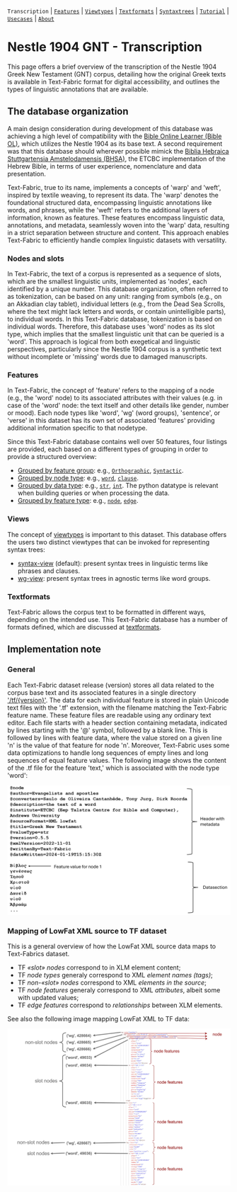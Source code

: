 <a name="start"></a>
`Transcription` | [`Features`](features/README.md#start) | [`Viewtypes`](viewtypes.md#start) | [`Textformats`](textformats.md#start) | [`Syntaxtrees`](syntaxtrees.md#start) | [`Tutorial`](../tutorial/README.md#start) | [`Usecases`](usecases/README.md#start) | [`About`](about.md#start)

# Nestle 1904 GNT - Transcription

This page offers a brief overview of the transcription of the Nestle 1904 Greek New Testament (GNT) corpus, detailing how the original Greek texts is available in Text-Fabric format for digital accessibility, and outlines the types of linguistic annotations that are available.

## The database organization

A main design consideration during development of this database was achieving a high level of compatibility with the [Bible Online Learner (Bible OL)](https://learner.bible/), which utilizes the Nestle 1904 as its base text. A second requirement was that this database should wherever possible mimick the [Biblia Hebraica Stuttgartensia Amstelodamensis (BHSA)](https://etcbc.github.io/bhsa/), the ETCBC implementation of the Hebrew Bible, in terms of user experience, nomenclature and data presentation. 

Text-Fabric, true to its name, implements a concepts of 'warp' and 'weft', inspired by textile weaving, to represent its data. The 'warp' denotes the foundational structured data, encompassing linguistic annotations like words, and phrases, while the 'weft' refers to the additional layers of information, known as features. These features encompass linguistic data, annotations, and metadata, seamlessly woven into the 'warp' data, resulting in a strict separation between structure and content. This approach enables Text-Fabric to efficiently handle complex linguistic datasets with versatility.

### Nodes and slots

In Text-Fabric, the text of a corpus is represented as a sequence of slots, which are the smallest linguistic units, implemented as 'nodes', each identified by a unique number. This database organization, often referred to as tokenization, can be based on any unit: ranging from symbols (e.g., on an Akkadian clay tablet), individual letters (e.g., from the Dead Sea Scrolls, where the text might lack letters and words, or contain unintelligible parts), to individual words. In this Text-Fabric database, tokenization is based on individual words. Therefore, this database uses 'word' nodes as its slot type, which implies that the smallest linguistic unit that can be queried is a 'word'. This approach is logical from both exegetical and linguistic perspectives, particularly since the Nestle 1904 corpus is a synthetic text without incomplete or 'missing' words due to damaged manuscripts.

### Features 

In Text-Fabric, the concept of 'feature' refers to the mapping of a node (e.g., the 'word' node) to its associated attributes with their values (e.g. in case of the 'word' node: the text itself and other details like gender, number or mood). Each node types like 'word', 'wg' (word groups), 'sentence', or 'verse' in this dataset has its own set of associated 'features' providing additional information specific to that nodetype.

Since this Text-Fabric database contains well over 50 features, four listings are provided, each based on a different types of grouping in order to provide a structured overview:
* [Grouped by feature group](features/featuresbygroup.md#start): e.g., [`Orthographic`](features/featuresbygroup.md#orthograpic-features), [`Syntactic`](features/featuresbygroup.md#syntactic-features).
* [Grouped by node type](features/featuresbynodetype.md#start): e.g., [`word`](features/featuresbynodetype.md#word-nodes), [`clause`](features/featuresbynodetype.md#clause-nodes).
* [Grouped by data type](features/featuresbydatatype.md#start): e.g., [`str`](features/featuresbydatatype.md#string-datatype), [`int`](features/featuresbydatatype.md#integer-datatype). The python datatype is relevant when building queries or when processing the data.
* [Grouped by feature type](features/featuresbyfeaturetype.md#start): e.g., [`node`](features/featuresbyfeaturetype.md#node-features), [`edge`](features/featuresbyfeaturetype.md#edge-features).

### Views

The concept of [viewtypes](viewtypes.md#start) is important to this dataset. This database offers the users two distinct viewtypes that can be invoked for representing syntax trees:
   * [syntax-view](syntax-view.md#start) (default): present syntax trees in linguistic terms like phrases and clauses.
   * [wg-view](wg-view.md#start): present syntax trees in agnostic terms like word groups.

### Textformats

Text-Fabric allows the corpus text to be formatted in different ways, depending on the intended use. This Text-Fabric database has a number of formats defined, which are discussed at [textformats](textformats.md#start).

## Implementation note

### General

Each Text-Fabric dataset release (version) stores all data related to the corpus base text and its associated features in a single directory ['/tf/{version}'](../../tf). The data for each individual feature is stored in plain Unicode text files with the '.tf' extension, with the filename matching the Text-Fabric feature name. These feature files are readable using any ordinary text editor. Each file starts with a header section containing metadata, indicated by lines starting with the '@' symbol, followed by a blank line. This is followed by lines with feature data, where the value stored on a given line 'n' is the value of that feature for node 'n'. Moreover, Text-Fabric uses some data optimizations to handle long sequences of empty lines and long sequences of equal feature values. The following image shows the content of the .tf file for the feature 'text,' which is associated with the node type 'word':

<img src="features/images/tf_data_format.png" width="600px">

### Mapping of LowFat XML source to TF dataset

This is a general overview of how the LowFat XML source data maps to Text-Fabrics dataset.

*   TF *«slot» nodes* correspond to in XLM element content;
*   TF *node types* generaly correspond to XML *element names (tags)*;
*   TF *non-«slot» nodes* correspond to XML *elements in the source*;
*   TF *node features* generaly correspond to XML *attributes*, albeit some with updated values;
*   TF *edge features* correspond to *relationships* between XLM elements.

See also the following image mapping LowFat XML to TF data:

<img src="features/images/mapping.jpg" width="600px">
